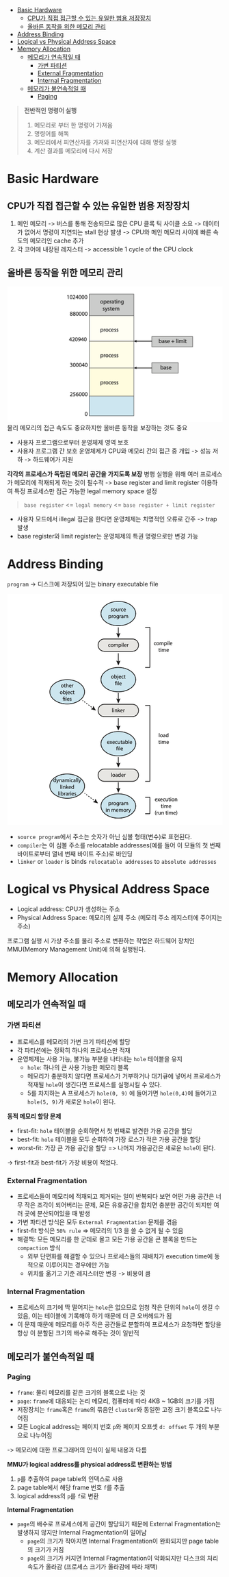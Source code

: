 - [Basic Hardware](#basic-hardware)
  - [CPU가 직접 접근할 수 있는 유일한 범용 저장장치](#cpu가-직접-접근할-수-있는-유일한-범용-저장장치)
  - [올바른 동작을 위한 메모리 관리](#올바른-동작을-위한-메모리-관리)
- [Address Binding](#address-binding)
- [Logical vs Physical Address Space](#logical-vs-physical-address-space)
- [Memory Allocation](#memory-allocation)
  - [메모리가 연속적일 때](#메모리가-연속적일-때)
    - [가변 파티션](#가변-파티션)
    - [External Fragmentation](#external-fragmentation)
    - [Internal Fragmentation](#internal-fragmentation)
  - [메모리가 불연속적일 때](#메모리가-불연속적일-때)
    - [Paging](#paging)

> **전반적인 명령어 실행**
>
> 1. 메모리로 부터 한 명령어 가져옴
> 2. 명령어를 해독
> 3. 메모리에서 피연산자를 가져와 피연산자에 대해 명령 실행
> 4. 계산 결과를 메모리에 다시 저장

# Basic Hardware

## CPU가 직접 접근할 수 있는 유일한 범용 저장장치

1. 메인 메모리 -> 버스를 통해 전송되므로 많은 CPU 클록 틱 사이클 소요 -> 데이터가 없어서 명령이 지연되는 stall 현상 발생 -> CPU와 메인 메모리 사이에 빠른 속도의 메모리인 cache 추가
2. 각 코어에 내장된 레지스터 -> accessible 1 cycle of the CPU clock

## 올바른 동작을 위한 메모리 관리

![](/img/mem-01.png)
물리 메모리의 접근 속도도 중요하지만 올바른 동작을 보장하는 것도 중요

- 사용자 프로그램으로부터 운영체제 영역 보호
- 사용자 프로그램 간 보호
  운영체제가 CPU와 메모리 간의 접근 중 개입 -> 성능 저하 -> 하드웨어가 지원

**각각의 프로세스가 독립된 메모리 공간을 가지도록 보장**
병행 실행을 위해 여러 프로세스가 메모리에 적재되게 하는 것이 필수적 -> base register and limit register 이용하여 특정 프로세스만 접근 가능한 legal memory space 설정

> `base register` <= `legal memory` <= `base register + limit register`

- 사용자 모드에서 illegal 접근을 한다면 운영체제는 치명적인 오류로 간주 -> trap 발생
- base register와 limit register는 운영체제의 특권 명령으로만 변경 가능

# Address Binding

`program` -> 디스크에 저장되어 있는 binary executable file

![](/img/mem-02.png)

- `source program`에서 주소는 숫자가 아닌 심볼 형태(변수)로 표현된다.
- `compiler`는 이 심볼 주소를 relocatable addresses(예를 들어 이 모듈의 첫 번째 바이트로부터 열네 번째 바이트 주소)로 바인딩
- `linker` or `loader` is binds `relocatable addresses` to `absolute addresses`

# Logical vs Physical Address Space

- Logical address: CPU가 생성하는 주소
- Physical Address Space: 메모리의 실제 주소 (메모리 주소 레지스터에 주어지는 주소)

프로그램 실행 시 가상 주소를 물리 주소로 변환하는 작업은 하드웨어 장치인 MMU(Memory Management Unit)에 의해 실행된다.

# Memory Allocation

## 메모리가 연속적일 때

### 가변 파티션

- 프로세스를 메모리의 가변 크기 파티션에 할당
- 각 파티션에는 정확히 하나의 프로세스만 적재
- 운영체제는 사용 가능, 불가능 부분을 나타내는 `hole` 테이블을 유지
  - `hole`: 하나의 큰 사용 가능한 메모리 블록
  - 메모리가 충분하지 않다면 프로세스가 거부하거나 대기큐에 넣어서 프로세스가 적재될 `hole`이 생긴다면 프로세스를 실행시킬 수 있다.
  - 5를 차지하는 A 프로세스가 `hole(0, 9)` 에 들어가면 `hole(0,4)`에 들어가고 `hole(5, 9)`가 새로운 `hole`이 왼다.

**동적 메모리 할당 문제**

- first-fit: `hole` 테이블을 순회하면서 첫 번째로 발견한 가용 공간을 할당
- best-fit: `hole` 테이블을 모두 순회하여 가장 로스가 적은 가용 공간을 할당
- worst-fit: 가장 큰 가용 공간을 할당 => 나머지 가용공간은 새로운 `hole`이 된다.

-> first-fit과 best-fit가 가장 비용이 적었다.

### External Fragmentation

- 프로세스들이 메모리에 적재되고 제거되는 일이 반복되다 보면 어떤 가용 공간은 너무 작은 조각이 되어버리는 문제, 모든 유휴공간을 합치면 충분한 공간이 되지만 여러 곳에 분산되어있을 때 발생
- 가변 파티션 방식은 모두 `External Fragmentation` 문제를 겪음
- first-fit 방식은 `50% rule` => 메모리의 $1/3$ 을 쓸 수 없게 될 수 있음
- 해결책: 모든 메모리를 한 군데로 몰고 모든 가용 공간을 큰 블록을 만드는 `compaction` 방식
  - 외부 단편화를 해결할 수 있으나 프로세스들의 재배치가 execution time에 동적으로 이루어지는 경우에만 가능
  - 위치를 옮기고 기준 레지스터만 변경 -> 비용이 큼

### Internal Fragmentation

- 프로세스의 크기에 딱 떨어지는 `hole`은 없으므로 엄청 작은 단위의 `hole`이 생길 수 있음, 이는 테이블에 기록해야 하기 때문에 더 큰 오버헤드가 됨
- 이 문제 때문에 메모리를 아주 작은 공간들로 분할하여 프로세스가 요청하면 할당을 항상 이 분할된 크기의 배수로 해주는 것이 일반적

## 메모리가 불연속적일 때

### Paging

- `frame`: 물리 메모리를 같은 크기의 블록으로 나눈 것
- `page`: `frame`에 대응되는 논리 메모리, 컴퓨터에 따라 4KB ~ 1GB의 크기를 가짐
- 저장장치는 `frame`혹은 `frame`의 묶음인 `cluster`와 동일한 고정 크기 블록으로 나누어짐
- 모든 Logical address는 페이지 번호 `p`와 페이지 오프셋 `d: offset` 두 개의 부분으로 나누어짐

-> 메모리에 대한 프로그래머의 인식이 실제 내용과 다름

**MMU가 logical address를 physical address로 변환하는 방법**

1. `p`를 추출하여 page table의 인덱스로 사용
2. page table에서 해당 frame 번호 `f`를 추출
3. logical address의 `p`를 `f`로 변환

**Internal Fragmentation**

- `page`의 배수로 프로세스에게 공간이 할당되기 때문에 External Fragmentation는 발생하지 않지만 Internal Fragmentation이 일어남
  - `page`의 크기가 작아지면 Internal Fragmentation이 완화되지만 page table의 크기가 커짐
  - `page`의 크기가 커지면 Internal Fragmentation이 악화되지만 디스크의 처리 속도가 올라감 (프로세스 크기가 올라감에 따라 채택)
